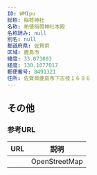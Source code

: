 ```yaml
---
ID: WMIpu
総称: 稲荷神社
名称: 祐徳稲荷神社本殿
名称読み: null
別名: null
都道府県: 佐賀県
区域: 鹿島市
緯度: 33.073803
経度: 130.1077017
郵便番号: 8491321
住所: 佐賀県鹿島市下古枝１６８６
---
```


## その他

### 参考URL

| URL | 説明          |
| --- | ------------- |
|     | OpenStreetMap |
